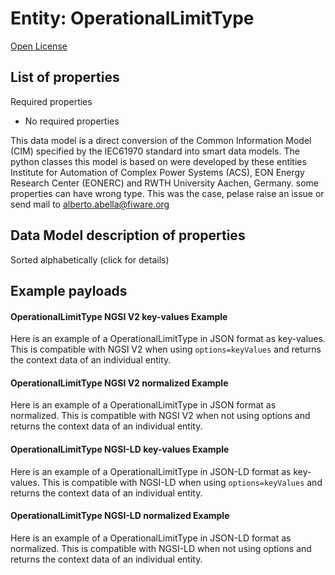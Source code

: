 Entity: OperationalLimitType  
============================  
[Open License](https://github.com/smart-data-models//dataModel.EnergyCIM/blob/master/OperationalLimitType/LICENSE.md)  

## List of properties  

Required properties  
- No required properties    
This data model is a direct conversion of the Common Information Model (CIM) specified by the IEC61970 standard into smart data models. The python classes this model is based on were developed by these entities Institute for Automation of Complex Power Systems (ACS), EON Energy Research Center (EONERC) and RWTH University Aachen, Germany. some properties can have wrong type. This was the case, pelase raise an issue or send mail to alberto.abella@fiware.org  
## Data Model description of properties  
Sorted alphabetically (click for details)  
## Example payloads    
#### OperationalLimitType NGSI V2 key-values Example    
Here is an example of a OperationalLimitType in JSON format as key-values. This is compatible with NGSI V2 when  using `options=keyValues` and returns the context data of an individual entity.  
#### OperationalLimitType NGSI V2 normalized Example    
Here is an example of a OperationalLimitType in JSON format as normalized. This is compatible with NGSI V2 when not using options and returns the context data of an individual entity.  
#### OperationalLimitType NGSI-LD key-values Example    
Here is an example of a OperationalLimitType in JSON-LD format as key-values. This is compatible with NGSI-LD when  using `options=keyValues` and returns the context data of an individual entity.  
#### OperationalLimitType NGSI-LD normalized Example    
Here is an example of a OperationalLimitType in JSON-LD format as normalized. This is compatible with NGSI-LD when not using options and returns the context data of an individual entity.  
